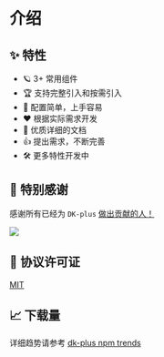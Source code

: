 # 介绍

## ✨ 特性

- 🪐 3+ 常用组件
- 🏆 支持完整引入和按需引入
- 🤟 配置简单，上手容易
- ❤️ 根据实际需求开发
- 📃 优质详细的文档
- 👍 提出需求，不断完善
- 🛠 更多特性开发中


## 💌 特别感谢

感谢所有已经为 `DK-plus` [做出贡献的人！](https://github.com/CadWalaDers/dk-ui/graphs/contributors)

<a href="https://github.com/CadWalaDers/dk-ui/graphs/contributors">
  <img src="https://contrib.rocks/image?repo=CadWalaDers/dk-ui" />
</a>

## 📃 协议许可证

[MIT](https://github.com/CadWalaDers/dk-ui/blob/master/LICENSE)

## 📈 下载量

<downloads />

详细趋势请参考 [dk-plus npm trends](https://npmtrends.com/dk-plus)

<script lang="ts" setup>
  import downloads from './components/downloads.vue'
</script>